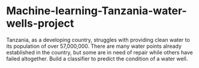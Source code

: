 # Machine-learning-Tanzania-water-wells-project
Tanzania, as a developing country, struggles with providing clean water to its population of over 57,000,000. There are many water points already established in the country, but some are in need of repair while others have failed altogether.  Build a classifier to predict the condition of a water well.
